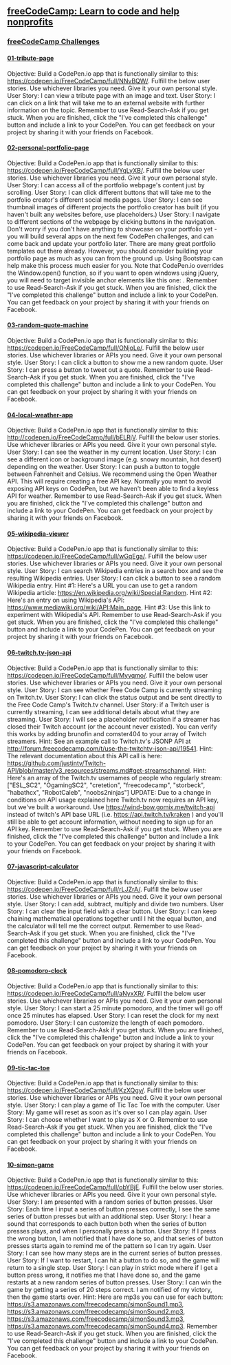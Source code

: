 ## [freeCodeCamp: Learn to code and help nonprofits](https://www.freecodecamp.com/)

### [freeCodeCamp Challenges](http://codepen.io/TdMichael/)

#### [01-tribute-page](http://codepen.io/TdMichael/full/jVGGoX/)

Objective: Build a CodePen.io app that is functionally similar to this: https://codepen.io/FreeCodeCamp/full/NNvBQW/.
Fulfill the below user stories. Use whichever libraries you need. Give it your own personal style.
User Story: I can view a tribute page with an image and text.
User Story: I can click on a link that will take me to an external website with further information on the topic.
Remember to use Read-Search-Ask if you get stuck.
When you are finished, click the "I've completed this challenge" button and include a link to your CodePen.
You can get feedback on your project by sharing it with your friends on Facebook.

#### [02-personal-portfolio-page](http://codepen.io/TdMichael/full/pNdVbg/)

Objective: Build a CodePen.io app that is functionally similar to this: https://codepen.io/FreeCodeCamp/full/YqLyXB/.
Fulfill the below user stories. Use whichever libraries you need. Give it your own personal style.
User Story: I can access all of the portfolio webpage's content just by scrolling.
User Story: I can click different buttons that will take me to the portfolio creator's different social media pages.
User Story: I can see thumbnail images of different projects the portfolio creator has built (if you haven't built any websites before, use placeholders.)
User Story: I navigate to different sections of the webpage by clicking buttons in the navigation.
Don't worry if you don't have anything to showcase on your portfolio yet - you will build several apps on the next few CodePen challenges, and can come back and update your portfolio later.
There are many great portfolio templates out there already. However, you should consider building your portfolio page as much as you can from the ground up. Using Bootstrap can help make this process much easier for you.
Note that CodePen.io overrides the Window.open() function, so if you want to open windows using jQuery, you will need to target invisible anchor elements like this one: <a target='_blank'>.
Remember to use Read-Search-Ask if you get stuck.
When you are finished, click the "I've completed this challenge" button and include a link to your CodePen.
You can get feedback on your project by sharing it with your friends on Facebook.

#### [03-random-quote-machine](http://codepen.io/TdMichael/full/pRGVWw/)

Objective: Build a CodePen.io app that is functionally similar to this: https://codepen.io/FreeCodeCamp/full/ONjoLe/.
Fulfill the below user stories. Use whichever libraries or APIs you need. Give it your own personal style.
User Story: I can click a button to show me a new random quote.
User Story: I can press a button to tweet out a quote.
Remember to use Read-Search-Ask if you get stuck.
When you are finished, click the "I've completed this challenge" button and include a link to your CodePen.
You can get feedback on your project by sharing it with your friends on Facebook.

#### [04-local-weather-app](http://codepen.io/TdMichael/full/oYKBEy/)

Objective: Build a CodePen.io app that is functionally similar to this: http://codepen.io/FreeCodeCamp/full/bELRjV.
Fulfill the below user stories. Use whichever libraries or APIs you need. Give it your own personal style.
User Story: I can see the weather in my current location.
User Story: I can see a different icon or background image (e.g. snowy mountain, hot desert) depending on the weather.
User Story: I can push a button to toggle between Fahrenheit and Celsius.
We recommend using the Open Weather API. This will require creating a free API key. Normally you want to avoid exposing API keys on CodePen, but we haven't been able to find a keyless API for weather.
Remember to use Read-Search-Ask if you get stuck.
When you are finished, click the "I've completed this challenge" button and include a link to your CodePen.
You can get feedback on your project by sharing it with your friends on Facebook.

#### [05-wikipedia-viewer](http://codepen.io/TdMichael/full/ZBgMZq/)

Objective: Build a CodePen.io app that is functionally similar to this: https://codepen.io/FreeCodeCamp/full/wGqEga/.
Fulfill the below user stories. Use whichever libraries or APIs you need. Give it your own personal style.
User Story: I can search Wikipedia entries in a search box and see the resulting Wikipedia entries.
User Story: I can click a button to see a random Wikipedia entry.
Hint #1: Here's a URL you can use to get a random Wikipedia article: https://en.wikipedia.org/wiki/Special:Random.
Hint #2: Here's an entry on using Wikipedia's API: https://www.mediawiki.org/wiki/API:Main_page.
Hint #3: Use this link to experiment with Wikipedia's API.
Remember to use Read-Search-Ask if you get stuck.
When you are finished, click the "I've completed this challenge" button and include a link to your CodePen.
You can get feedback on your project by sharing it with your friends on Facebook.

#### [06-twitch.tv-json-api](http://codepen.io/TdMichael/full/pRWbew/)

Objective: Build a CodePen.io app that is functionally similar to this: https://codepen.io/FreeCodeCamp/full/Myvqmo/.
Fulfill the below user stories. Use whichever libraries or APIs you need. Give it your own personal style.
User Story: I can see whether Free Code Camp is currently streaming on Twitch.tv.
User Story: I can click the status output and be sent directly to the Free Code Camp's Twitch.tv channel.
User Story: if a Twitch user is currently streaming, I can see additional details about what they are streaming.
User Story: I will see a placeholder notification if a streamer has closed their Twitch account (or the account never existed). You can verify this works by adding brunofin and comster404 to your array of Twitch streamers.
Hint: See an example call to Twitch.tv's JSONP API at http://forum.freecodecamp.com/t/use-the-twitchtv-json-api/19541.
Hint: The relevant documentation about this API call is here: https://github.com/justintv/Twitch-API/blob/master/v3_resources/streams.md#get-streamschannel.
Hint: Here's an array of the Twitch.tv usernames of people who regularly stream: ["ESL_SC2", "OgamingSC2", "cretetion", "freecodecamp", "storbeck", "habathcx", "RobotCaleb", "noobs2ninjas"]
UPDATE: Due to a change in conditions on API usage explained here Twitch.tv now requires an API key, but we've built a workaround. Use https://wind-bow.gomix.me/twitch-api instead of twitch's API base URL (i.e. https://api.twitch.tv/kraken ) and you'll still be able to get account information, without needing to sign up for an API key.
Remember to use Read-Search-Ask if you get stuck.
When you are finished, click the "I've completed this challenge" button and include a link to your CodePen.
You can get feedback on your project by sharing it with your friends on Facebook.

#### [07-javascript-calculator](http://codepen.io/TdMichael/full/gLerPy/)

Objective: Build a CodePen.io app that is functionally similar to this: https://codepen.io/FreeCodeCamp/full/rLJZrA/.
Fulfill the below user stories. Use whichever libraries or APIs you need. Give it your own personal style.
User Story: I can add, subtract, multiply and divide two numbers.
User Story: I can clear the input field with a clear button.
User Story: I can keep chaining mathematical operations together until I hit the equal button, and the calculator will tell me the correct output.
Remember to use Read-Search-Ask if you get stuck.
When you are finished, click the "I've completed this challenge" button and include a link to your CodePen.
You can get feedback on your project by sharing it with your friends on Facebook.

#### [08-pomodoro-clock](http://codepen.io/TdMichael/full/EZwKev/)

Objective: Build a CodePen.io app that is functionally similar to this: https://codepen.io/FreeCodeCamp/full/aNyxXR/.
Fulfill the below user stories. Use whichever libraries or APIs you need. Give it your own personal style.
User Story: I can start a 25 minute pomodoro, and the timer will go off once 25 minutes has elapsed.
User Story: I can reset the clock for my next pomodoro.
User Story: I can customize the length of each pomodoro.
Remember to use Read-Search-Ask if you get stuck.
When you are finished, click the "I've completed this challenge" button and include a link to your CodePen.
You can get feedback on your project by sharing it with your friends on Facebook.

#### [09-tic-tac-toe](#)

Objective: Build a CodePen.io app that is functionally similar to this: https://codepen.io/FreeCodeCamp/full/KzXQgy/.
Fulfill the below user stories. Use whichever libraries or APIs you need. Give it your own personal style.
User Story: I can play a game of Tic Tac Toe with the computer.
User Story: My game will reset as soon as it's over so I can play again.
User Story: I can choose whether I want to play as X or O.
Remember to use Read-Search-Ask if you get stuck.
When you are finished, click the "I've completed this challenge" button and include a link to your CodePen.
You can get feedback on your project by sharing it with your friends on Facebook.

#### [10-simon-game](#)

Objective: Build a CodePen.io app that is functionally similar to this: https://codepen.io/FreeCodeCamp/full/obYBjE.
Fulfill the below user stories. Use whichever libraries or APIs you need. Give it your own personal style.
User Story: I am presented with a random series of button presses.
User Story: Each time I input a series of button presses correctly, I see the same series of button presses but with an additional step.
User Story: I hear a sound that corresponds to each button both when the series of button presses plays, and when I personally press a button.
User Story: If I press the wrong button, I am notified that I have done so, and that series of button presses starts again to remind me of the pattern so I can try again.
User Story: I can see how many steps are in the current series of button presses.
User Story: If I want to restart, I can hit a button to do so, and the game will return to a single step.
User Story: I can play in strict mode where if I get a button press wrong, it notifies me that I have done so, and the game restarts at a new random series of button presses.
User Story: I can win the game by getting a series of 20 steps correct. I am notified of my victory, then the game starts over.
Hint: Here are mp3s you can use for each button: https://s3.amazonaws.com/freecodecamp/simonSound1.mp3, https://s3.amazonaws.com/freecodecamp/simonSound2.mp3, https://s3.amazonaws.com/freecodecamp/simonSound3.mp3, https://s3.amazonaws.com/freecodecamp/simonSound4.mp3.
Remember to use Read-Search-Ask if you get stuck.
When you are finished, click the "I've completed this challenge" button and include a link to your CodePen.
You can get feedback on your project by sharing it with your friends on Facebook.


